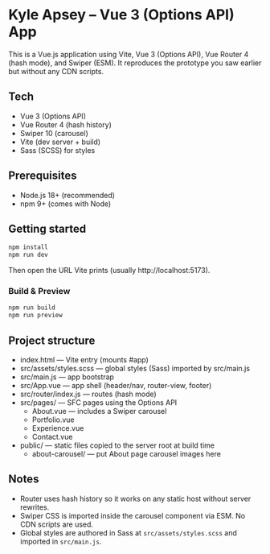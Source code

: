 # Kyle Apsey – Vue 3 (Options API) App

This is a Vue.js application using Vite, Vue 3 (Options API), Vue Router 4 (hash mode), and Swiper (ESM).
It reproduces the prototype you saw earlier but without any CDN scripts.

## Tech
- Vue 3 (Options API)
- Vue Router 4 (hash history)
- Swiper 10 (carousel)
- Vite (dev server + build)
- Sass (SCSS) for styles

## Prerequisites
- Node.js 18+ (recommended)
- npm 9+ (comes with Node)

## Getting started
```bash
npm install
npm run dev
```
Then open the URL Vite prints (usually http://localhost:5173).

### Build & Preview
```bash
npm run build
npm run preview
```

## Project structure
- index.html — Vite entry (mounts #app)
- src/assets/styles.scss — global styles (Sass) imported by src/main.js
- src/main.js — app bootstrap
- src/App.vue — app shell (header/nav, router-view, footer)
- src/router/index.js — routes (hash mode)
- src/pages/ — SFC pages using the Options API
  - About.vue — includes a Swiper carousel
  - Portfolio.vue
  - Experience.vue
  - Contact.vue
- public/ — static files copied to the server root at build time
  - about-carousel/ — put About page carousel images here

## Notes
- Router uses hash history so it works on any static host without server rewrites.
- Swiper CSS is imported inside the carousel component via ESM. No CDN scripts are used.
- Global styles are authored in Sass at `src/assets/styles.scss` and imported in `src/main.js`.
